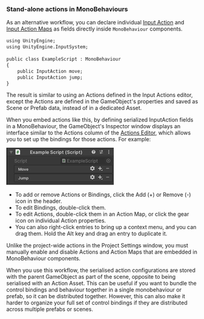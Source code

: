 ### Stand-alone actions in MonoBehaviours

As an alternative workflow, you can declare individual [Input Action](../api/UnityEngine.InputSystem.InputAction.html) and [Input Action Maps](../api/UnityEngine.InputSystem.InputActionMap.html) as fields directly inside `MonoBehaviour` components.

```CSharp
using UnityEngine;
using UnityEngine.InputSystem;

public class ExampleScript : MonoBehaviour
{
    public InputAction move;
    public InputAction jump;
}
```

The result is similar to using an Actions defined in the Input Actions editor, except the Actions are defined in the GameObject's properties and saved as Scene or Prefab data, instead of in a dedicated Asset.

When you embed actions like this, by defining serialized InputAction fields in a MonoBehaviour, the GameObject's Inspector window displays an interface similar to the Actions column of the [Actions Editor](./ActionsEditor.md), which allows you to set up the bindings for those actions. For example:

![MyBehavior Inspector](Images/Workflow-EmbeddedActionsInspector.png)

* To add or remove Actions or Bindings, click the Add (+) or Remove (-) icon in the header.
* To edit Bindings, double-click them.<br>
* To edit Actions, double-click them in an Action Map, or click the gear icon on individual Action properties.<br>
* You can also right-click entries to bring up a context menu, and you can drag them. Hold the Alt key and drag an entry to duplicate it.

Unlike the project-wide actions in the Project Settings window, you must manually enable and disable Actions and Action Maps that are embedded in MonoBehaviour components.

When you use this workflow, the serialised action configurations are stored with the parent GameObject as part of the scene, opposite to being serialised with an Action Asset. This can be useful if you want to bundle the control bindings and behaviour together in a single monobehaviour or prefab, so it can be distributed together. However, this can also make it harder to organize your full set of control bindings if they are distributed across multiple prefabs or scenes.